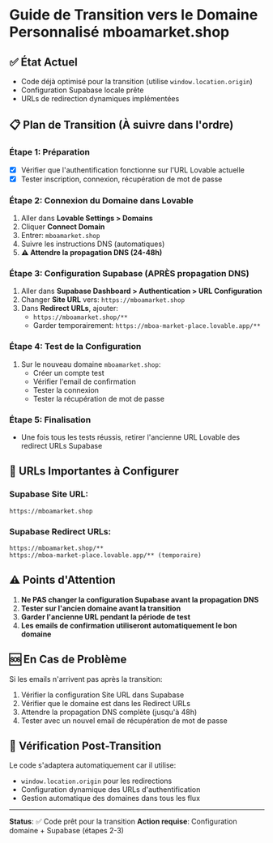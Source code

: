 # Guide de Transition vers le Domaine Personnalisé mboamarket.shop

## ✅ État Actuel
- Code déjà optimisé pour la transition (utilise `window.location.origin`)
- Configuration Supabase locale prête
- URLs de redirection dynamiques implémentées

## 📋 Plan de Transition (À suivre dans l'ordre)

### Étape 1: Préparation
- [x] Vérifier que l'authentification fonctionne sur l'URL Lovable actuelle
- [x] Tester inscription, connexion, récupération de mot de passe

### Étape 2: Connexion du Domaine dans Lovable
1. Aller dans **Lovable Settings > Domains**
2. Cliquer **Connect Domain**
3. Entrer: `mboamarket.shop`
4. Suivre les instructions DNS (automatiques)
5. **⚠️ Attendre la propagation DNS (24-48h)**

### Étape 3: Configuration Supabase (APRÈS propagation DNS)
1. Aller dans **Supabase Dashboard > Authentication > URL Configuration**
2. Changer **Site URL** vers: `https://mboamarket.shop`
3. Dans **Redirect URLs**, ajouter:
   - `https://mboamarket.shop/**`
   - Garder temporairement: `https://mboa-market-place.lovable.app/**`

### Étape 4: Test de la Configuration
1. Sur le nouveau domaine `mboamarket.shop`:
   - Créer un compte test
   - Vérifier l'email de confirmation
   - Tester la connexion
   - Tester la récupération de mot de passe

### Étape 5: Finalisation
- Une fois tous les tests réussis, retirer l'ancienne URL Lovable des redirect URLs Supabase

## 🔧 URLs Importantes à Configurer

### Supabase Site URL:
```
https://mboamarket.shop
```

### Supabase Redirect URLs:
```
https://mboamarket.shop/**
https://mboa-market-place.lovable.app/** (temporaire)
```

## ⚠️ Points d'Attention

1. **Ne PAS changer la configuration Supabase avant la propagation DNS**
2. **Tester sur l'ancien domaine avant la transition**
3. **Garder l'ancienne URL pendant la période de test**
4. **Les emails de confirmation utiliseront automatiquement le bon domaine**

## 🆘 En Cas de Problème

Si les emails n'arrivent pas après la transition:
1. Vérifier la configuration Site URL dans Supabase
2. Vérifier que le domaine est dans les Redirect URLs
3. Attendre la propagation DNS complète (jusqu'à 48h)
4. Tester avec un nouvel email de récupération de mot de passe

## 📱 Vérification Post-Transition

Le code s'adaptera automatiquement car il utilise:
- `window.location.origin` pour les redirections
- Configuration dynamique des URLs d'authentification
- Gestion automatique des domaines dans tous les flux

---

**Status**: ✅ Code prêt pour la transition
**Action requise**: Configuration domaine + Supabase (étapes 2-3)